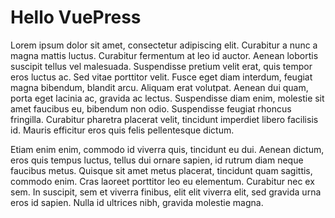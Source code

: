 # Hello VuePress

Lorem ipsum dolor sit amet, consectetur adipiscing elit. Curabitur a nunc a magna mattis luctus. Curabitur fermentum at leo id auctor. Aenean lobortis suscipit tellus vel malesuada. Suspendisse pretium velit erat, quis tempor eros luctus ac. Sed vitae porttitor velit. Fusce eget diam interdum, feugiat magna bibendum, blandit arcu. Aliquam erat volutpat. Aenean dui quam, porta eget lacinia ac, gravida ac lectus. Suspendisse diam enim, molestie sit amet faucibus eu, bibendum non odio. Suspendisse feugiat rhoncus fringilla. Curabitur pharetra placerat velit, tincidunt imperdiet libero facilisis id. Mauris efficitur eros quis felis pellentesque dictum.

Etiam enim enim, commodo id viverra quis, tincidunt eu dui. Aenean dictum, eros quis tempus luctus, tellus dui ornare sapien, id rutrum diam neque faucibus metus. Quisque sit amet metus placerat, tincidunt quam sagittis, commodo enim. Cras laoreet porttitor leo eu elementum. Curabitur nec ex sem. In suscipit, sem et viverra finibus, elit elit viverra elit, sed gravida urna eros id sapien. Nulla id ultrices nibh, gravida molestie magna.
